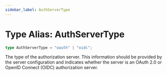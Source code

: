 ```yaml
---
sidebar_label: AuthServerType
---
```


# Type Alias: AuthServerType

```ts
type AuthServerType = "oauth" | "oidc";
```

The type of the authorization server. This information should be provided by the server
configuration and indicates whether the server is an OAuth 2.0 or OpenID Connect (OIDC)
authorization server.
